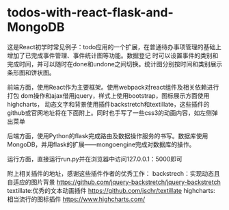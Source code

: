 # todos-with-react-flask-and-MongoDB
这是React初学时常见例子：todo应用的一个扩展，在普通待办事项管理的基础上增加了已完成事件管理、事件统计图等功能。数据登记
时可以设置事件的类别和完成时间，并可以随时在done和undone之间切换。统计图分别按时间和类别展示条形图和饼状图。

前端方面，使用React作为主要框架。使用webpack对react组件及相关依赖进行打包
dom操作和ajax借用jquery，样式上使用bootstrap，图标展示方面使用highcharts，
动态文字和背景使用插件backstretch和textillate，这些插件的github或官网地址将在下面附上。同时也手写了一些css3的动画内容，如左侧弹出菜单

后端方面，使用Python的flask完成路由及数据操作服务的书写。数据库使用MongoDB，并用flask的扩展——mongoengine完成对数据库的操作。

运行方面，直接运行run.py并在浏览器中访问127.0.0.1：5000即可

附上相关插件的地址，感谢这些插件作者的优秀工作：
backstrech：实现动态且自适应的图片背景  https://github.com/jquery-backstretch/jquery-backstretch
textillate:优秀的文本动画插件 https://github.com/jschr/textillate
highcharts: 相当流行的图标插件 https://www.highcharts.com/


